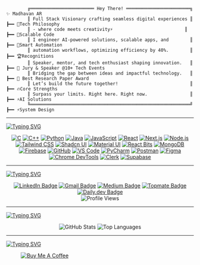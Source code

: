```plaintext
        ╔════════════════════════ Hey There! ════════════════════════╗ ✨ Madhavan AR
        ║ Full Stack Visionary crafting seamless digital experiences ║ ┣━━ 🚀Tech Philosophy
        ║ - where code meets creativity⚡                           ║     ┣━━ 🔹Scalable Code 
        ║ I engineer AI-powered solutions, scalable apps, and        ║     ┣━━ 🔹Smart Automation  
        ║ automation workflows, optimizing efficiency by 40%.        ║ ┣━━ 🏆Recognitions
        ║ Speaker, mentor, and tech enthusiast shaping innovation.   ║     ┣━━ 🏅 Jury & Speaker @10+ Tech Events
        ║ Bridging the gap between ideas and impactful technology.   ║     ┣━━ 🏅 Best Research Paper Award
        ║ Let’s build the future together!                           ║ ┣━━ 🔥Core Strengths
        ║ Surpass your limits. Right here. Right now.                ║     ┣━━ ⚡AI Solutions  
        ╚════════════════════════════════════════════════════════════╝     ┣━━ ⚡System Design
```

---

[![Typing SVG](https://readme-typing-svg.demolab.com/?lines=⚒️+Languages+and+Tools:&color=FFFFFF)](https://git.io/typing-svg)

<div align="center">
        <a href="https://en.wikipedia.org/wiki/C_(programming_language)" target="_blank"><img alt="C" src="https://img.shields.io/badge/C-A8B9CC?style=for-the-badge&logo=c&logoColor=white"/></a>
        <a href="https://en.wikipedia.org/wiki/C%2B%2B" target="_blank"><img alt="C++" src="https://img.shields.io/badge/C++-00599C?style=for-the-badge&logo=c%2B%2B&logoColor=white"/></a>
        <a href="https://www.python.org/" target="_blank"><img alt="Python" src="https://img.shields.io/badge/Python-3776AB?style=for-the-badge&logo=python&logoColor=white"/></a>
        <a href="https://www.java.com/" target="_blank"><img alt="Java" src="https://img.shields.io/badge/Java-007396?style=for-the-badge&logo=java&logoColor=white"/></a>
        <a href="https://www.javascript.com/" target="_blank"><img alt="JavaScript" src="https://img.shields.io/badge/JavaScript-F7DF1E?style=for-the-badge&logo=javascript&logoColor=black"/></a>
        <a href="https://reactjs.org/" target="_blank"><img alt="React" src="https://img.shields.io/badge/React-61DAFB?style=for-the-badge&logo=react&logoColor=black"/></a>
        <a href="https://nextjs.org/" target="_blank"><img alt="Next.js" src="https://img.shields.io/badge/Next.js-000000?style=for-the-badge&logo=nextdotjs&logoColor=white"/></a>
        <a href="https://nodejs.org/" target="_blank"><img alt="Node.js" src="https://img.shields.io/badge/Node.js-339933?style=for-the-badge&logo=nodedotjs&logoColor=white"/></a>
        <a href="https://tailwindcss.com/" target="_blank"><img alt="Tailwind CSS" src="https://img.shields.io/badge/Tailwind_CSS-38B2AC?style=for-the-badge&logo=tailwindcss&logoColor=white"/></a>
        <a href="https://ui.shadcn.com/" target="_blank"><img alt="Shadcn UI" src="https://img.shields.io/badge/Shadcn_UI-18181B?style=for-the-badge&logo=shadcn&logoColor=white"/></a>
        <a href="https://mui.com/" target="_blank"><img alt="Material UI" src="https://img.shields.io/badge/Material_UI-007FFF?style=for-the-badge&logo=mui&logoColor=white"/></a>
        <a href="https://reactbits.com/" target="_blank"><img alt="React Bits" src="https://img.shields.io/badge/React_Bits-61DAFB?style=for-the-badge&logo=react&logoColor=black"/></a>
        <a href="https://www.mongodb.com/" target="_blank"><img alt="MongoDB" src="https://img.shields.io/badge/MongoDB-47A248?style=for-the-badge&logo=mongodb&logoColor=white"/></a>
        <a href="https://firebase.google.com/" target="_blank"><img alt="Firebase" src="https://img.shields.io/badge/Firebase-FFCA28?style=for-the-badge&logo=firebase&logoColor=black"/></a>
        <a href="https://github.com/" target="_blank"><img alt="GitHub" src="https://img.shields.io/badge/GitHub-181717?style=for-the-badge&logo=github&logoColor=white"/></a>
        <a href="https://code.visualstudio.com/" target="_blank"><img alt="VS Code" src="https://img.shields.io/badge/VS_Code-007ACC?style=for-the-badge&logo=visual-studio-code&logoColor=white"/></a>
        <a href="https://www.jetbrains.com/pycharm/" target="_blank"><img alt="PyCharm" src="https://img.shields.io/badge/PyCharm-000000?style=for-the-badge&logo=pycharm&logoColor=white"/></a>
        <a href="https://www.postman.com/" target="_blank"><img alt="Postman" src="https://img.shields.io/badge/Postman-FF6C37?style=for-the-badge&logo=postman&logoColor=white"/></a>
        <a href="https://www.figma.com/" target="_blank"><img alt="Figma" src="https://img.shields.io/badge/Figma-F24E1E?style=for-the-badge&logo=figma&logoColor=white"/></a>
        <a href="https://developer.chrome.com/docs/devtools/" target="_blank"><img alt="Chrome DevTools" src="https://img.shields.io/badge/Chrome_DevTools-4285F4?style=for-the-badge&logo=googlechrome&logoColor=white"/></a>
        <a href="https://clerk.com/" target="_blank"><img alt="Clerk" src="https://img.shields.io/badge/Clerk-2E2E2E?style=for-the-badge&logo=clerk&logoColor=white"/></a>
        <a href="https://supabase.com/" target="_blank"><img alt="Supabase" src="https://img.shields.io/badge/Supabase-3ECF8E?style=for-the-badge&logo=supabase&logoColor=white"/></a>
</div>

 
---

[![Typing SVG](https://readme-typing-svg.demolab.com/?lines=📫+How+to+reach+me:&color=FFFFFF)](https://git.io/typing-svg)

<div id="badges" align="center">
        <a href="https://www.linkedin.com/in/madhavan25"><img src="https://img.shields.io/badge/LinkedIn-0077B5?style=for-the-badge&logo=linkedin&logoColor=white" alt="LinkedIn Badge"/></a>
        <a href="mailto:madhavan.webdev@gmail.com"><img src="https://img.shields.io/badge/Mail-D14836?style=for-the-badge&logo=gmail&logoColor=white" alt="Gmail Badge"/></a>
        <a href="https://medium.com/@madhavanu555"><img src="https://img.shields.io/badge/Medium-12100E?style=for-the-badge&logo=medium&logoColor=white" alt="Medium Badge"/></a>
        <a href="https://topmate.io/madhavanar"><img src="https://img.shields.io/badge/Topmate-E60023?style=for-the-badge&logo=topmate&logoColor=white" alt="Topmate Badge"/></a>
        <a href="https://app.daily.dev/madhavan95"><img src="https://img.shields.io/badge/Daily.dev-0A0A0A?style=for-the-badge&logo=daily.dev&logoColor=white" alt="Daily.dev Badge"/></a>
  <br>
  <img src="https://komarev.com/ghpvc/?username=MadhavanAR&color=green" alt="Profile Views"/>
</div>



---
[![Typing SVG](https://readme-typing-svg.demolab.com/?lines=📊+Github+Stats:&color=FFFFFF)](https://git.io/typing-svg)

<div align="center">
  <img src="https://github-readme-stats.vercel.app/api?username=MadhavanAR&show_icons=true&theme=radical" alt="GitHub Stats"/> 
  <img src="https://github-readme-stats.vercel.app/api/top-langs/?username=MadhavanAR&layout=compact&theme=radical" alt="Top Languages"/>
</div>
<!--   <img src="https://github-profile-trophy.vercel.app/?username=MadhavanAR&theme=radical" alt="Trophy"/> -->
<!--   <img src="https://github-readme-activity-graph.vercel.app/graph?username=MadhavanAR&theme=github-compact" alt="GitHub Activity Graph"/> -->

---
[![Typing SVG](https://readme-typing-svg.demolab.com/?lines=💰+You+can+help+me+by+Donating:&color=FFFFFF)](https://git.io/typing-svg)

<p>
  &nbsp;&nbsp;&nbsp;&nbsp;&nbsp;&nbsp;&nbsp;&nbsp;&nbsp;
  <a href="https://buymeacoffee.com/madhavanar">
    <img src="https://img.shields.io/badge/Buy%20Me%20a%20Coffee-ffdd00?style=for-the-badge&logo=buy-me-a-coffee&logoColor=black" alt="Buy Me A Coffee">
  </a>
</p>
